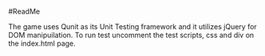 #ReadMe

The game uses Qunit as its Unit Testing framework and it utilizes jQuery for DOM manipuilation.
To run test uncomment the test scripts, css and div on the  index.html page.
